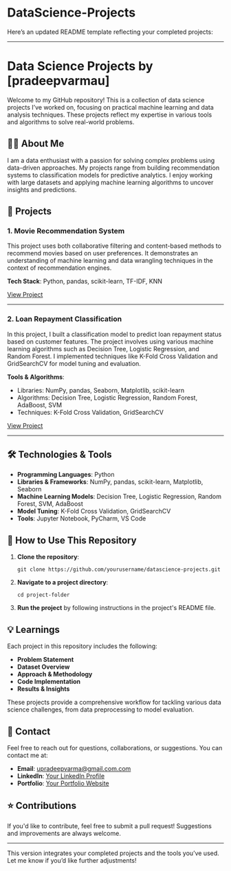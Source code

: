 # DataScience-Projects
Here’s an updated README template reflecting your completed projects:

---

# Data Science Projects by [pradeepvarmau]

Welcome to my GitHub repository! This is a collection of data science projects I’ve worked on, focusing on practical machine learning and data analysis techniques. These projects reflect my expertise in various tools and algorithms to solve real-world problems.

## 🧑‍💻 About Me

I am a data enthusiast with a passion for solving complex problems using data-driven approaches. My projects range from building recommendation systems to classification models for predictive analytics. I enjoy working with large datasets and applying machine learning algorithms to uncover insights and predictions.

## 🔬 Projects

### 1. Movie Recommendation System
This project uses both collaborative filtering and content-based methods to recommend movies based on user preferences. It demonstrates an understanding of machine learning and data wrangling techniques in the context of recommendation engines.

**Tech Stack**: Python, pandas, scikit-learn, TF-IDF, KNN

[View Project](https://github.com/pradeepvarmau/DataScience-Projects/tree/main/movie_recommendation)

---

### 2. Loan Repayment Classification
In this project, I built a classification model to predict loan repayment status based on customer features. The project involves using various machine learning algorithms such as Decision Tree, Logistic Regression, and Random Forest. I implemented techniques like K-Fold Cross Validation and GridSearchCV for model tuning and evaluation.

**Tools & Algorithms**: 
- Libraries: NumPy, pandas, Seaborn, Matplotlib, scikit-learn
- Algorithms: Decision Tree, Logistic Regression, Random Forest, AdaBoost, SVM
- Techniques: K-Fold Cross Validation, GridSearchCV

[View Project]((https://github.com/pradeepvarmau/DataScience-Projects/tree/main/Predicting%20Loan%20Repayment))

---

## 🛠️ Technologies & Tools

- **Programming Languages**: Python
- **Libraries & Frameworks**: NumPy, pandas, scikit-learn, Matplotlib, Seaborn
- **Machine Learning Models**: Decision Tree, Logistic Regression, Random Forest, SVM, AdaBoost
- **Model Tuning**: K-Fold Cross Validation, GridSearchCV
- **Tools**: Jupyter Notebook, PyCharm, VS Code

## 🚀 How to Use This Repository

1. **Clone the repository**:
   ```
   git clone https://github.com/yourusername/datascience-projects.git
   ```

2. **Navigate to a project directory**:
   ```
   cd project-folder
   ```

3. **Run the project** by following instructions in the project's README file.

## 💡 Learnings

Each project in this repository includes the following:
- **Problem Statement**
- **Dataset Overview**
- **Approach & Methodology**
- **Code Implementation**
- **Results & Insights**

These projects provide a comprehensive workflow for tackling various data science challenges, from data preprocessing to model evaluation.

## 📝 Contact

Feel free to reach out for questions, collaborations, or suggestions. You can contact me at:
- **Email**: upradeepvarma@gmail.com.com
- **LinkedIn**: [Your LinkedIn Profile](#)
- **Portfolio**: [Your Portfolio Website](#)

## ⭐ Contributions

If you'd like to contribute, feel free to submit a pull request! Suggestions and improvements are always welcome.

---

This version integrates your completed projects and the tools you’ve used. Let me know if you’d like further adjustments!
